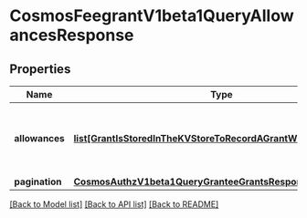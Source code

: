 # CosmosFeegrantV1beta1QueryAllowancesResponse

## Properties
Name | Type | Description | Notes
------------ | ------------- | ------------- | -------------
**allowances** | [**list[GrantIsStoredInTheKVStoreToRecordAGrantWithFullContext1]**](GrantIsStoredInTheKVStoreToRecordAGrantWithFullContext1.md) | allowances are allowance&#x27;s granted for grantee by granter. | [optional] 
**pagination** | [**CosmosAuthzV1beta1QueryGranteeGrantsResponsePagination**](CosmosAuthzV1beta1QueryGranteeGrantsResponsePagination.md) |  | [optional] 

[[Back to Model list]](../README.md#documentation-for-models) [[Back to API list]](../README.md#documentation-for-api-endpoints) [[Back to README]](../README.md)

